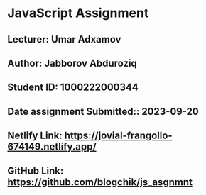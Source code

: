 # JavaScript Assignment

## **Lecturer:** Umar Adxamov

## Author: Jabborov Abduroziq

## Student ID: 1000222000344

## **D****а****te ****а****ssignment Submitted:**: 2023-09-20

## Netlify Link: https://jovial-frangollo-674149.netlify.app/

## GitHub Link: https://github.com/blogchik/js_asgnmnt
